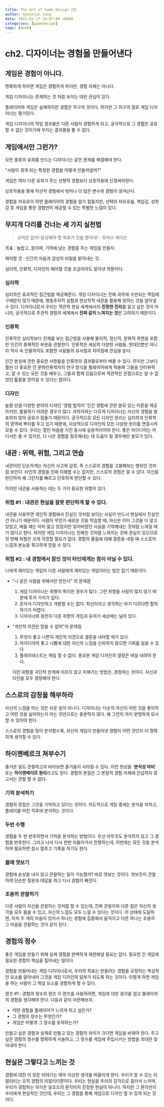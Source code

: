 ```yaml
---
title: The Art of Game Design 2장
author: Hyeonjun Jang
date: 2021-03-17 19:07:00 +0900
categories: [gamedesign]
tags: [AoGD]
---
```



# ch2. 디자이너는 경험을 만들어낸다

## 게임은 경험이 아니다.

  명확하게 하자면 게임은 경험하게 하지만, 경험 자체는 아니다.

  게임 디자이너는 존재하는 것 처럼 보이는 데만 관심이 있다.

  플레이어와 게임은 실재하지만 경험은 허구의 것이다. 하지만 그 허구의 질로 게임 디자이너는 평가된다.

  게임 디자이너의 작업 결과물은 다른 사람이 경험하게 되고, 궁극적으로 그 경험은 공유할 수 없는 것이기에 우리는 결과물을 볼 수 없다.

## 게임에서만 그런가?

  모든 종류의 유희를 만드는 디자이너는 같은 문제를 해결해야 한다.

"사람이 겪게 되는 특정한 경험을 어떻게 만들어낼까?"

  게임은 여타 다른 유희가 주는 선형적 경험보다 상호작용에 신경써야한다.

  상호작용을 통해 직선적 경험에서 벗어나 더 많은 변수와 경험이 생겨난다.

  경험을 자유로이 하면 플레이어의 경험을 알기 힘들지만, 선택의 자유로움, 책임감, 성취감 등 게임을 통한 경험만이 제공할 수 있는 특별한 느낌이 있다.

## 무지개 다리를 건너는 세 가지 실천법

> 규칙은 없어! 달성해야 할 목표가 있을 뿐이네! - 토마스 에디슨

  목표 : 놀랍고, 끌리며, 기억에 남는 경험을 주는 게임을 만들자.

  해야할 것 : 인간의 마음과 감성의 비밀을 밝혀내는 것.

  심리학, 인류학, 디자인이 해야할 것을 조금이라도 알아낸 학문이다.

### 심리학

  심리학은 효과적인 접근법을 제공해준다. 게임 디자이너는 진짜 과학에 수반되는 책임에 구애받지 않기 때문에, 행동주의적 실험과 현상학적 내관을 활용해 원하는 것을 알아낼 수 있다. 디자이너로서 우리는 객관적 현실 세계에서의 **진정한 진리**를 알고 싶은 것이 아니라, 궁극적으로 주관적 경험의 세계에서 **진짜 같이 느껴지는 것**만 고려하기 때문이다.

### 인류학

  인류학은 심리학보다 전체를 보는 접근법을 사용해 물리적, 정신적, 문화적 측면을 포함한 인간의 총체적인 부분을 관찰한다. 인류학은 세상의 다양한 사람들, 현대인뿐만 아니라 역사 속 인물까지도 포함한 사람들의 유사점과 차이점에 관심을 둔다.

  인간 본성에 관한 중요한 사항들을 인류학의 결과물로부터 배울 수 있다. 하지만 그보다 훨씬 더 중요한 건 문화인류학자의 연구 방식을 플레이어에게 적용해 그들을 인터뷰하고, 알 수 있는 모든 것을 배우고, 그들과 함께 있음으로써 객관적인 관점으로는 알 수 없었던 톨찰을 얻어낼 수 있다는 점이다.

### 디자인

  놀랄 만큼 다양한 분야의 디자인 '경험 법칙이' 인간 경험에 관한 쓸모 있는 이론을 제공하지만, 활용하기 어려운 경우가 많다. 과학자와는 다르게 디자이너는 자신의 경험을 발표하지 않아 공유가 힘들기 때문이다. 궁극적으로 모든 디자인 원리는 심리학과 인류학의 영역에 뿌리를 두고 있기 때문에, 이상적으로 디자인의 모든 다양한 원리를 연결시켜 모을 수 있다. 우리는 열린 마음을 가진 동시에 실용적이어야 한다. 좋은 아이디어는 어디서든 올 수 있지만, 더 나은 경험을 창조해내는 데 도움이 될 경우에만 쓸모가 있다.

## 내관 : 위력, 위험, 그리고 연습

  내관이란 단순하게는 자신의 사고와 감정, 즉 스스로의 경험을 고찰해보는 행위인 것처럼 보인다. 타인의 경험을 진짜 이해할 수는 없지만, 스스로의 경험은 알 수 있다. 자신을 판단하여 왜 그런지를 빠르고 단호하게 판단할 수 있다.

  하지만  내관을 사용하는 데는 두 가지 중요한 위험이 있다.

### 위험 #1 : 내관은 현실을 잘못 판단하게 할 수 있다.

  내관을 사용하면 개인적 경험에서 진실인 것처럼 보이는 사실이 반드시 현실에서 진실인 건 아니기 때문이다. 사람이 무언가 새로운 것을 학습할 때, 자신은 이미 그것을 다 알고 있었고, 배울 때는 이미 알고 있었지만 잊어버렸던 사실을 기억해내는 것처럼 느껴질 때가 많다고 한다. 하지만 게임 디자이너는 진짜인 것처럼 느껴지는 것에 관심이 있으므로 첫 번째 위험은 크게 걱정할 필요가 없다. 경험의 품질에 대해 결론을 내릴 때 스스로의 느낌과 본능을 확고하게 믿을 수 있다.

### 위험 #2 : 내 경험에서 참인 것이 타인에게는 참이 아닐 수 있다.

  나에게 재미있는 게임이 다른 사람에게 재미있는 게임이라는 법은 없기 때문이다.

- "나 같은 사람을 위해서만 만든다" 의 문제점
    1. 게임 디자이너는 취향이 특이한 경우가 많다. 그런 취향을 사람이 많지 않기 때문에 투자 가치가 없다.
    2. 혼자서 디자인하고 개발할 수는 없다. 최선이라고 생각하는 바가 다르다면 합의하기가 어렵다.
    3. 디자이너와 완전히 다른 취향의 게임과 유저가 세상에는 널려 있다.

- "개인적 의견은 믿을 수 없어"의 문제점
    1. 무엇이 좋고 나쁜지 개인적 의견으로 결론을 내야할 때가 있다.
    2. 아이디어의 좋고 나쁨에 대한 자신의 느낌을 신뢰하지 않으면 기회를 잃을 수 있다
    3. 플레이테스트는 매일 할 수 없다. 중요한 게임 디자인의 결정은 매일 내려야 한다.

  이런 위험을 극단적 한계에 이르지 않고 피해가는 방법은, 경청하는 것이다. 자신과 타인을 모두 경청해야 한다.

## 스스로의 감정을 해부하라

  자신의 느낌을 아는 것은 쉬운 일이 아니다. 디자이너는 다순히 자신이 어떤 것을 좋아하고 어떤 것을 싫어하는지 아는 것만으로는 충분하지 않다. 왜 그런지 까지 분명하게 묘사할 수 있어야 한다.

  스스로의 경험을 많이 분석할수록, 자신의 게임이 만들어낸 경험이 어떤 것인지 더 명확하게 생각할 수 있다.

## 하이젠베르크 쳐부수기

  즐거운 일도 관찰하고자 바라보면 즐거움이 사라질 수 있다. 이런 현상을 '**분석성 마비**' 또는 **하이젠베이르 원리**라고도 한다. 경험의 본질은 그 본질적 경험 자체에 간섭하지 않고서는 관찰 할 수 없다.

### 기억 분석하기

  경험의 장점은 그것을 기억하고 있다는 것이다. 의도적으로 게임 중에는 분석을 피하고, 플레이를 마친 직후에 분석하는 것이다.

### 두번 수행

  경험을 두 번 반추하면서 기억을 분석하는 방법이다. 우선 아무것도 분석하지 않고 그 경험을 반추한다. 그러고 나서 다시 한번 되돌아가서 진행하는데, 이번에는 모든 것을 분석하며 필요하면 잠시 멈추고 기록을 하기도 한다.

### 몰래 엿보기

  경험에 손상을 내지 않고 관찰하는 일이 가능할까? 바로 엿보는 것이다. 엿보듯이 관찰하여 단순한 질문과 대답을 하고 다시 경험이 빠진다.

### 조용히 관찰하기

  다른 사람이 자신을 관찰하는 것처럼 할 수 있는데, 진짜 관찰자와 다른 점은 자신의 생각을 모두 들을 수 있고, 자신의 느낌도 모두 느낄 수 있다는 것이다. 이 상태에 도달하면, 마치 두 개의 마음이 있어서 하나는 경험에 집중해서 움직이고 다른 하나는 조용히 그 마음을 관찰하는 것이 같이 된다.

## 경험의 정수

  좋은 게임을 만들기 위해 실제 경험을 완벽하게 재현해낼 필요는 없다. 필요한 건 게임에 필요한 경험의 핵심을 짚어내는 일이다.

  경험을 만들어내는 게임 디자이너로서, 우리의 목표는 만들려는 경험을 규정하는 핵심적인 요소를 알아내어 그것을 게임 디자인의 일부가 되도록 하는 것이다. 이렇게 하면 게임을 하는 사람이 그 핵심 요소를 경험하게 할 수 있다.

 

렌즈 #1 : 경험의 정수의 렌즈
이 렌즈를 사용하려면, 게임에 대한 생각을 접고 플레이어의 경험을 생각해야 한다. 다음과 같이 자문해보자.
- 어떤 경험을 플레이어가 느끼게 하고 싶은가?
- 그 경험의 정수는 무엇인가?
- 게임은 어떻게 그 정수를 포착하는가?

만들고 싶은 경험과 실제로 만들고 있는 경험의 차이가 크다면 게임을 바꿔야 한다. 주고 싶은 경험의 정수를 명확하게 서술하고, 그 정수를 게임에 주입시키는 방법을 최대한 찾아내야 한다.

## 현실은 그렇다고 느끼는 것

  경험에 대한 이 모든 이야기는 매우 이상한 생각을 떠올리게 한다. 우리가 알 수 있는 리얼리티는 오직 경험의 리얼리티뿐이다. 우리는 현실을 우리의 감각으로 걸러서 느끼며, 우리가 경험하는 의식은 일조오의 환각이지 진정한 현실이 아니다. 하지만 그 환각만이 우리에게 현실적인 것인데, 우리는 그 경험을 통해 게임으로 디자인 할 수 있게 되는 것이다.